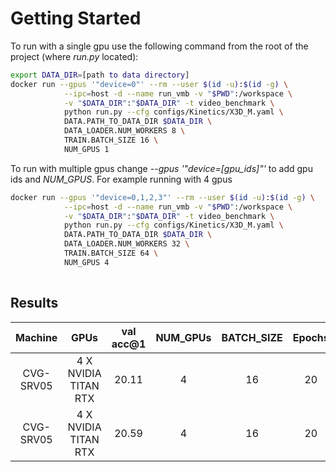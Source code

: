 # Getting Started

To run with a single gpu use the following command from the root of the project (where *run.py* located):
```bash
export DATA_DIR=[path to data directory]
docker run --gpus '"device=0"' --rm --user $(id -u):$(id -g) \
            --ipc=host -d --name run_vmb -v "$PWD":/workspace \
            -v "$DATA_DIR":"$DATA_DIR" -t video_benchmark \
            python run.py --cfg configs/Kinetics/X3D_M.yaml \
            DATA.PATH_TO_DATA_DIR $DATA_DIR \
            DATA_LOADER.NUM_WORKERS 8 \
            TRAIN.BATCH_SIZE 16 \
            NUM_GPUS 1
 ```

To run with multiple gpus change *--gpus '"device=[gpu_ids]"'* to add gpu ids and *NUM_GPUS*. For example running with 4 gpus

```bash
docker run --gpus '"device=0,1,2,3"' --rm --user $(id -u):$(id -g) \
            --ipc=host -d --name run_vmb -v "$PWD":/workspace \
            -v "$DATA_DIR":"$DATA_DIR" -t video_benchmark \
            python run.py --cfg configs/Kinetics/X3D_M.yaml \
            DATA.PATH_TO_DATA_DIR $DATA_DIR \
            DATA_LOADER.NUM_WORKERS 32 \
            TRAIN.BATCH_SIZE 64 \
            NUM_GPUS 4
            
```
            
## Results

| Machine | GPUs |val acc@1 | NUM_GPUs | BATCH_SIZE | Epochs | NUM_WORKERS | Experiment | Elapsed Time |
|:---:|:---:|:---:|:---:| :---:| :---:|:---:| :---:| :---:|
| CVG-SRV05 | 4 X NVIDIA TITAN RTX | 20.11 | 4 | 16 | 20 | 8 | Kinetics/X3D_M.yaml | 7456.88 | 
| CVG-SRV05 | 4 X NVIDIA TITAN RTX | 20.59 | 4 | 16 | 20 | 8 | Kinetics/MVIT_B_16x4.yaml | 7725.12 |
